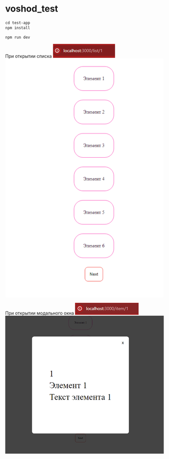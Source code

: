 # voshod_test

```
cd test-app
npm install
```

```
npm run dev
```
При открытии списка
![Alt text](image-2.png)
![Alt text](image.png)

При открытии модального окна
![Alt text](image-3.png)
![Alt text](image-1.png)